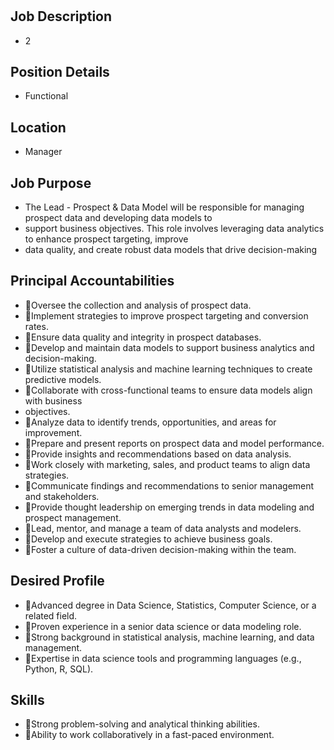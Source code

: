 # 

## Job Description

* 2

## Position Details

* Functional

## Location

* Manager

## Job Purpose

* The Lead - Prospect & Data Model will be responsible for managing prospect data and developing data models to
* support business objectives. This role involves leveraging data analytics to enhance prospect targeting, improve
* data quality, and create robust data models that drive decision-making

## Principal Accountabilities

* Oversee the collection and analysis of prospect data.
* Implement strategies to improve prospect targeting and conversion rates.
* Ensure data quality and integrity in prospect databases.
* Develop and maintain data models to support business analytics and decision-making.
* Utilize statistical analysis and machine learning techniques to create predictive models.
* Collaborate with cross-functional teams to ensure data models align with business
* objectives.
* Analyze data to identify trends, opportunities, and areas for improvement.
* Prepare and present reports on prospect data and model performance.
* Provide insights and recommendations based on data analysis.
* Work closely with marketing, sales, and product teams to align data strategies.
* Communicate findings and recommendations to senior management and stakeholders.
* Provide thought leadership on emerging trends in data modeling and prospect management.
* Lead, mentor, and manage a team of data analysts and modelers.
* Develop and execute strategies to achieve business goals.
* Foster a culture of data-driven decision-making within the team.

## Desired Profile

* Advanced degree in Data Science, Statistics, Computer Science, or a related field.
* Proven experience in a senior data science or data modeling role.
* Strong background in statistical analysis, machine learning, and data management.
* Expertise in data science tools and programming languages (e.g., Python, R, SQL).

## Skills

* Strong problem-solving and analytical thinking abilities.
* Ability to work collaboratively in a fast-paced environment.
